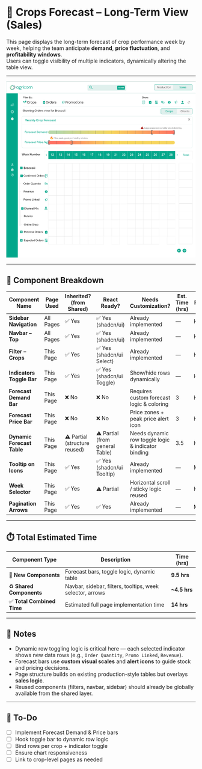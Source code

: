 # 🌽 Crops Forecast – Long-Term View (Sales)

This page displays the long-term forecast of crop performance week by week, helping the team anticipate **demand**, **price fluctuation**, and **profitability windows**.  
Users can toggle visibility of multiple indicators, dynamically altering the table view.

---

![Crops Forecast – Long-Term](./images/sales-crops-long-term.png)

---

## 🧩 Component Breakdown

| Component Name             | Page Used              | Inherited? (from Shared) | React Ready?                            | Needs Customization?                          | Est. Time (hrs) | Priority | Status          | End Date |
|---------------------------|------------------------|--------------------------|-----------------------------------------|------------------------------------------------|------------------|----------|------------------|----------|
| **Sidebar Navigation**     | All Pages              | ✅ Yes                    | ✅ Yes (shadcn/ui)                       | Already implemented                           | —                | High     | ✅ Ready         |          |
| **Navbar – Top**           | All Pages              | ✅ Yes                    | ✅ Yes (shadcn/ui)                       | Already implemented                           | —                | High     | ✅ Ready         |          |
| **Filter – Crops**         | This Page              | ✅ Yes                    | ✅ Yes (shadcn/ui Select)                | Already implemented                           | —                | High     | ✅ Ready         |          |
| **Indicators Toggle Bar**  | This Page              | ✅ Yes                    | ✅ Yes (shadcn/ui Toggle)                | Show/hide rows dynamically                    | —                | High     | ✅ Ready         |          |
| **Forecast Demand Bar**    | This Page              | ❌ No                     | ❌ No                                    | Requires custom forecast logic & coloring     | 3                | High     | ⬜ Not Started   |          |
| **Forecast Price Bar**     | This Page              | ❌ No                     | ❌ No                                    | Price zones + peak price alert icon           | 3                | High     | ⬜ Not Started   |          |
| **Dynamic Forecast Table** | This Page              | ⚠️ Partial (structure reused) | ⚠️ Partial (from general Table)     | Needs dynamic row toggle logic & indicator binding | 3.5              | High     | ⬜ Not Started   |          |
| **Tooltip on Icons**       | This Page              | ✅ Yes                    | ✅ Yes (shadcn/ui Tooltip)               | Already implemented                           | —                | Medium   | ✅ Ready         |          |
| **Week Selector**          | This Page              | ✅ Yes                    | ⚠️ Partial                              | Horizontal scroll / sticky logic reused       | —                | High     | ✅ Ready         |          |
| **Pagination Arrows**      | This Page              | ✅ Yes                    | ✅ Yes                                   | Already implemented                           | —                | Medium   | ✅ Ready         |          |

---

## ⏱️ Total Estimated Time

| Component Type          | Description                                                  | Time (hrs) |
|--------------------------|--------------------------------------------------------------|------------|
| 🧩 **New Components**     | Forecast bars, toggle logic, dynamic table                   | **9.5 hrs** |
| ♻️ **Shared Components**  | Navbar, sidebar, filters, tooltips, week selector, arrows    | **~4.5 hrs** |
| ✅ **Total Combined Time**| Estimated full page implementation time                     | **14 hrs** |

---

## 📘 Notes

- Dynamic row toggling logic is critical here — each selected indicator shows new data rows (e.g., `Order Quantity`, `Promo Linked`, `Revenue`).
- Forecast bars use **custom visual scales** and **alert icons** to guide stock and pricing decisions.
- Page structure builds on existing production-style tables but overlays **sales logic**.
- Reused components (filters, navbar, sidebar) should already be globally available from the shared layer.

---

## 🧭 To-Do

- [ ] Implement Forecast Demand & Price bars
- [ ] Hook toggle bar to dynamic row logic
- [ ] Bind rows per crop + indicator toggle
- [ ] Ensure chart responsiveness
- [ ] Link to crop-level pages as needed
